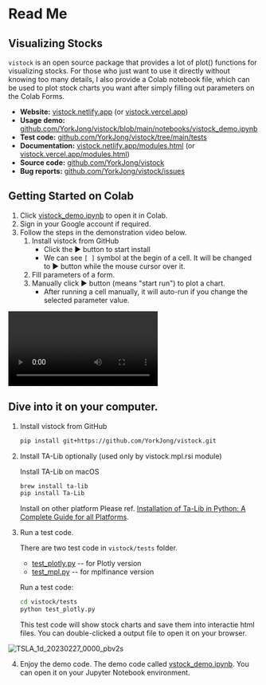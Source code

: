 # Read Me
## Visualizing Stocks
`vistock` is an open source package that provides a lot of plot() functions for visualizing stocks. For those who just want to use it directly without knowing too many details, I also provide a Colab notebook file, which can be used to plot stock charts you want after simply filling out parameters on the Colab Forms.

- **Website:** [vistock.netlify.app](https://vistock.netlify.app) (or [vistock.vercel.app](https://vistock.vercel.app))
- **Usage demo:** [github.com/YorkJong/vistock/blob/main/notebooks/vistock_demo.ipynb](https://github.com/YorkJong/vistock/blob/main/notebooks/vistock_demo.ipynb)
- **Test code:** [github.com/YorkJong/vistock/tree/main/tests](https://github.com/YorkJong/vistock/tree/main/tests)
- **Documentation:** [vistock.netlify.app/modules.html](https://vistock.netlify.app/modules.html) (or [vistock.vercel.app/modules.html](https://vistock.vercel.app/modules.html))
- **Source code:** [github.com/YorkJong/vistock](https://github.com/YorkJong/vistock)
- **Bug reports:** [github.com/YorkJong/vistock/issues](https://github.com/YorkJong/vistock/issues)

## Getting Started on Colab

1. Click [vistock_demo.ipynb](https://colab.research.google.com/github/YorkJong/vistock/blob/main/notebooks/vistock_demo.ipynb) to open it in Colab.
2. Sign in your Google account if required.
3. Follow the steps in the demonstration video below.
   1. Install vistock from GitHub
      * Click the ► button to start install
      * We can see `[ ]` symbol at the begin of a cell. It will be changed to ► button while the mouse cursor over it.
   2. Fill parameters of a form.
   3. Manually click ► button (means "start run") to plot a chart.
      * After running a cell manually, it will auto-run if you change the selected parameter value.

<video src="https://user-images.githubusercontent.com/11453572/218294149-ab0fc959-c40d-41b7-bc29-188ee5a2800f.mov" controls="controls" style="max-width: 730px;">
</video>

## Dive into it on your computer.

1. Install vistock from GitHub

    ```sh
    pip install git+https://github.com/YorkJong/vistock.git
    ```

2. Install TA-Lib optionally (used only by vistock.mpl.rsi module)

    Install TA-Lib on macOS
    ```sh
    brew install ta-lib
    pip install Ta-Lib
    ```

    Install on other platform Please ref. [Installation of Ta-Lib in Python: A Complete Guide for all Platforms](https://blog.quantinsti.com/install-ta-lib-python).

3. Run a test code.

    There are two test code in `vistock/tests` folder.

    * [test_plotly.py](https://github.com/YorkJong/vistock/blob/main/tests/test_plotly.py) -- for Plotly version
    * [test_mpl.py](https://github.com/YorkJong/vistock/blob/main/tests/test_mpl.py) -- for mplfinance version

    Run a test code:
    ```sh
    cd vistock/tests
    python test_plotly.py
    ```

    This test code will show stock charts and save them into interactie html files.
    You can double-clicked a output file to open it on your browser.

![TSLA_1d_20230227_0000_pbv2s](https://user-images.githubusercontent.com/11453572/224471104-c6a998eb-368a-4de5-ac01-409bbe04be77.png)

4. Enjoy the demo code.
    The demo code called [vstock_demo.ipynb](https://github.com/YorkJong/vistock/blob/main/notebooks/vistock_demo.ipynb). You can open it on your Jupyter Notebook environment.

[//]: # (This may be the most platform independent comment)

